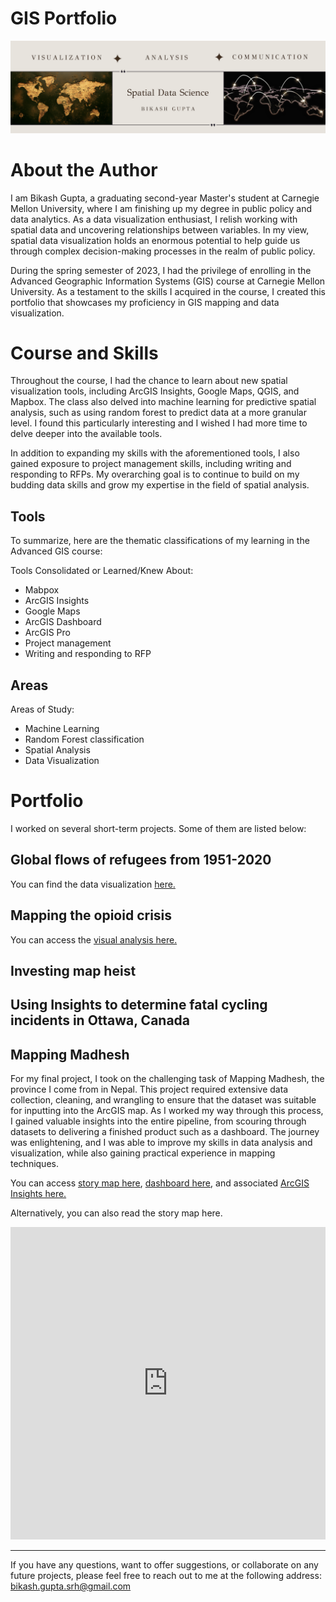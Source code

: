 # GIS Portfolio

![](banner.png)

# About the Author

I am Bikash Gupta, a graduating second-year Master's student at Carnegie Mellon University, where I am finishing up my degree in public policy and data analytics. As a data visualization enthusiast, I relish working with spatial data and uncovering relationships between variables. In my view, spatial data visualization holds an enormous potential to help guide us through complex decision-making processes in the realm of public policy.

During the spring semester of 2023, I had the privilege of enrolling in the Advanced Geographic Information Systems (GIS) course at Carnegie Mellon University. As a testament to the skills I acquired in the course, I created this portfolio that showcases my proficiency in GIS mapping and data visualization.


# Course and Skills

Throughout the course, I had the chance to learn about new spatial visualization tools, including ArcGIS Insights, Google Maps, QGIS, and Mapbox. The class also delved into machine learning for predictive spatial analysis, such as using random forest to predict data at a more granular level. I found this particularly interesting and I wished I had more time to delve deeper into the available tools. 

In addition to expanding my skills with the aforementioned tools, I also gained exposure to project management skills, including writing and responding to RFPs. My overarching goal is to continue to build on my budding data skills and grow my expertise in the field of spatial analysis.

## Tools

To summarize, here are the thematic classifications of my learning in the Advanced GIS course:

Tools Consolidated or Learned/Knew About:

* Mabpox
* ArcGIS Insights
* Google Maps
* ArcGIS Dashboard 
* ArcGIS Pro
* Project management
* Writing and responding to RFP

## Areas 

Areas of Study:
* Machine Learning
* Random Forest classification
* Spatial Analysis
* Data Visualization


# Portfolio

I worked on several short-term projects. Some of them are listed below:

## Global flows of refugees from 1951-2020 
You can find the data visualization [here.](https://insights.arcgis.com/#/view/aa939c7bb447456cbecbe1066a327aa5)


## Mapping the opioid crisis

You can access the [visual analysis here.](https://insights.arcgis.com/#/view/076994654a3448e186b11edbb48b500b) 

## Investing map heist

## Using Insights to determine fatal cycling incidents in Ottawa, Canada

## Mapping Madhesh
For my final project, I took on the challenging task of Mapping Madhesh, the province I come from in Nepal. This project required extensive data collection, cleaning, and wrangling to ensure that the dataset was suitable for inputting into the ArcGIS map. As I worked my way through this process, I gained valuable insights into the entire pipeline, from scouring through datasets to delivering a finished product such as a dashboard. The journey was enlightening, and I was able to improve my skills in data analysis and visualization, while also gaining practical experience in mapping techniques. 

You can access [story map here](https://storymaps.arcgis.com/stories/393bbc9f73e642ed83cf7fb2fef8398c), [dashboard here](https://carnegiemellon.maps.arcgis.com/apps/dashboards/52fed227093c432abe6fbd2b5290e4f0), and associated [ArcGIS Insights here.](https://insights.arcgis.com/#/edit/f550c5467a634cfb89b5ba970b0a07c9)

Alternatively, you can also read the story map here.

<iframe src="https://storymaps.arcgis.com/stories/393bbc9f73e642ed83cf7fb2fef8398c" width="100%" height="500px" frameborder="0" allowfullscreen allow="geolocation"></iframe>

---

If you have any questions, want to offer suggestions, or collaborate on any future projects, please feel free to reach out to me at the following address:
bikash.gupta.srh@gmail.com
